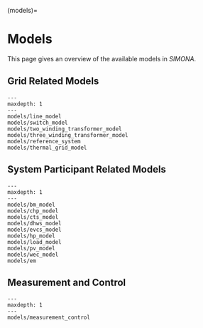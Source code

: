 (models)=

# Models

This page gives an overview of the available models in *SIMONA*.

## Grid Related Models

```{toctree}
---
maxdepth: 1
---
models/line_model
models/switch_model
models/two_winding_transformer_model
models/three_winding_transformer_model
models/reference_system
models/thermal_grid_model
```

## System Participant Related Models

```{toctree}
---
maxdepth: 1
---
models/bm_model
models/chp_model
models/cts_model
models/dhws_model
models/evcs_model
models/hp_model
models/load_model
models/pv_model
models/wec_model
models/em
```

## Measurement and Control
```{toctree}
---
maxdepth: 1
---
models/measurement_control
```
